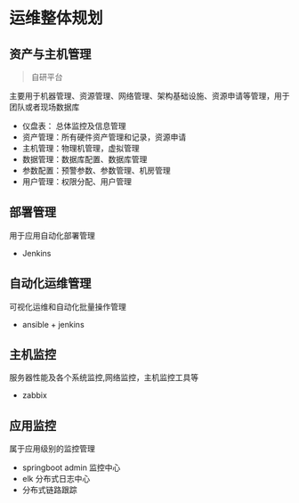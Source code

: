 # 运维整体规划

## 资产与主机管理

> 自研平台

主要用于机器管理、资源管理、网络管理、架构基础设施、资源申请等管理，用于团队或者现场数据库

- 仪盘表： 总体监控及信息管理
- 资产管理：所有硬件资产管理和记录，资源申请
- 主机管理：物理机管理，虚拟管理
- 数据管理：数据库配置、数据库管理
- 参数配置：预警参数、参数管理、机房管理
- 用户管理：权限分配、用户管理

## 部署管理

用于应用自动化部署管理

- Jenkins

## 自动化运维管理

可视化运维和自动化批量操作管理

- ansible + jenkins

## 主机监控

服务器性能及各个系统监控,网络监控，主机监控工具等

- zabbix

## 应用监控

属于应用级别的监控管理

- springboot admin 监控中心
- elk 分布式日志中心
- 分布式链路跟踪
